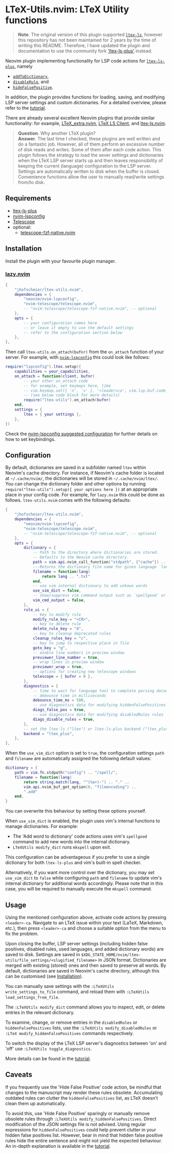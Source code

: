 # LTeX-Utils.nvim: LTeX Utility functions

> **Note**. The original version of this plugin supported [`ltex-ls`](https://github.com/valentjn/ltex-ls), however this repository has not been maintained for 2 years by the time of writing this README.
>Therefore, I have updated the plugin and documentation to use the community fork ['ltex-ls-plus'](https://github.com/ltex-plus/ltex-ls-plus) instead.

Neovim plugin implementing functionality for LSP code actions for [`ltex-ls-plus`](https://github.com/ltex-plus/ltex-ls-plus), namely
* [`addToDictionary`](https://ltex-plus.github.io/ltex-plus/ltex-ls-plus/server-usage.html#_ltexaddtodictionary-client),
* [`disableRule`](https://ltex-plus.github.io/ltex-plus/ltex-ls-plus/server-usage.html#_ltexdisablerules-client), and
* [`hideFalsePositive`](https://ltex-plus.github.io/ltex-plus/ltex-ls-plus/server-usage.html#_ltexhidefalsepositives-client).

In addition, the plugin provides functions for loading, saving, and modifying LSP server settings and custom dictionaries.
For a detailed overview, please refer to the [tutorial](TUTORIAL.md).

There are already several excellent Neovim plugins that provide similar functionality: for example, [LTeX\_extra.nvim](https://github.com/barreiroleo/ltex_extra.nvim), [LTeX LS Client](https://github.com/icewind/ltex-client.nvim), and [ltex-ls.nvim](https://github.com/vigoux/ltex-ls.nvim).

> **Question**. Why another LTeX plugin?<br> 
>**Answer**. The last time I checked, these plugins are well written and do a fantastic job.
>However, all of them perform an excessive number of disk reads and writes.
>Some of them after each code action.
>This plugin follows the strategy to load the sever settings and dictionaries when the LTeX LSP server starts up and then leaves responsibility of keeping the current (language) configuration to the LSP server. 
>Settings are automatically written to disk when the buffer is closed.
>Convenience functions allow the user to manually read/write settings from/to disk.

## Requirements

- [ltex-ls-plus](https://github.com/ltex-plus/ltex-ls-plus)
- [nvim-lspconfig](https://github.com/neovim/nvim-lspconfig)
- [Telescope](https://github.com/nvim-telescope/telescope.nvim)
- optional:
  - [telescope-fzf-native.nvim](https://github.com/nvim-telescope/telescope-fzf-native.nvim)

## Installation
Install the plugin with your favourite plugin manager.

### [lazy.nvim](https://github.com/folke/lazy.nvim)

```lua
{
    "jhofscheier/ltex-utils.nvim",
    dependencies = {
        "neovim/nvim-lspconfig",
        "nvim-telescope/telescope.nvim",
        -- "nvim-telescope/telescope-fzf-native.nvim", -- optional
    },
    opts = {
        -- your configuration comes here
        -- or leave it empty to use the default settings
        -- refer to the configuration section below
    },
},
```
Then call `ltex-utils.on_attach(bufnr)` from the `on_attach` function of your server.
For example, with [`nvim-lspconfig`](https://github.com/neovim/nvim-lspconfig) this could look like follows:
```lua
require("lspconfig").ltex.setup({
    capabilities = your_capabilities,
    on_attach = function(client, bufnr)
        -- your other on_attach code
        -- for example, set keymaps here, like
        -- vim.keymap.set({ 'n', 'v' }, '<leader>ca', vim.lsp.buf.code_action, opts)
        -- (see below code block for more details)
        require("ltex-utils").on_attach(bufnr)
    end,
    settings = {
        ltex = { your settings },
    },
})
```
Check the [nvim-lspconfig suggested configuration](https://github.com/neovim/nvim-lspconfig#suggested-configuration) for further details on how to set keybindings.

## Configuration

By default, dictionaries are saved in a subfolder named `ltex` within Neovim's cache directory.
For instance, if Neovim's cache folder is located at `~/.cache/nvim/`, the dictionaries will be stored in `~/.cache/nvim/ltex/`.
You can change the dictionary folder and other options by running `require("ltex-utils").setup({ your options here })` at an appropriate place in your config code.
For example, for `lazy.nvim` this could be done as follows.
`ltex-utils.nvim` comes with the following defaults:
```lua
{
    "jhofscheier/ltex-utils.nvim",
    dependencies = {
        "neovim/nvim-lspconfig",
        "nvim-telescope/telescope.nvim",
        -- "nvim-telescope/telescope-fzf-native.nvim", -- optional
    },
    opts = {
        dictionary = {
            -- Path to the directory where dictionaries are stored.
            -- Defaults to the Neovim cache directory.
            path = vim.api.nvim_call_function("stdpath", {"cache"}) .. "/ltex/",
            ---Returns the dictionary file name for given language `lang`
            filename = function(lang)
                return lang .. ".txt"
            end,
            -- use vim internal dictionary to add unkown words
            use_vim_dict = false,
            -- show/suppress vim command output such as `spellgood` or `mkspell`
            vim_cmd_output = false,
        },
        rule_ui = {
            -- key to modify rule
            modify_rule_key = "<CR>",
            -- key to delete rule
            delete_rule_key = "d",
            -- key to cleanup deprecated rules
            cleanup_rules_key = "c",
            -- key to jump to respective place in file
            goto_key = "g",
            -- enable line numbers in preview window
            previewer_line_number = true,
            -- wrap lines in preview window
            previewer_wrap = true,
            -- options for creating new telescope windows
            telescope = { bufnr = 0 },
        },
        diagnostics = {
            -- time to wait for language tool to complete parsing document
            -- debounce time in milliseconds
            debounce_time_ms = 500,
            -- use diagnostics data for modifying hiddenFalsePositives rules
            diags_false_pos = true,
            -- use diagnostics data for modifying disabledRules rules
            diags_disable_rules = true,
        },
        -- set the ltex-ls ("ltex") or ltex-ls-plus backend ("ltex_plus")
        backend = "ltex_plus",
    },
},
```
When the `use_vim_dict` option is set to `true`, the configuration settings `path` and `filename` are automatically assigned the following default values:

```lua
dictionary = {
    path = vim.fn.stdpath("config") .. "/spell/",
    filename = function(lang)
        return string.match(lang, "^(%a+)-") .. "." ..
        vim.api.nvim_buf_get_option(0, "fileencoding") ..
        ".add"
    end,
}
```

You can overwrite this behaviour by setting these options yourself.

When `use_vim_dict` is enabled, the plugin uses vim's internal functions to manage dictionaries.
For example:
* The 'Add word to dictionary' code actions uses vim's `spellgood` command to add new words into the internal dictionary.
* `LTeXUtils modify_dict` runs `mkspell` upon exit.

This configuration can be advantageous if you prefer to use a single dictionary for both `ltex-ls-plus` and vim's built-in spell checker.

Alternatively, if you want more control over the dictionary, you may set `use_vim_dict` to `false` while configuring `path` and `filename` to update vim's internal dictionary for additional words accordingly.
Please note that in this case, you will be required to manually execute the `mkspell` command.

## Usage
Using the mentioned configuration above, activate code actions by pressing `<leader>-ca`.
Navigate to an LTeX issue within your text (LaTeX, Markdown, etc.), then press `<leader>-ca` and choose a suitable option from the menu to fix the problem.

Upon closing the buffer, LSP server settings (including hidden false positives, disabled rules, used languages, and added dictionary words) are saved to disk.
Settings are saved in `$XDG_STATE_HOME/nvim/ltex-utils/file_settings/<slugified_filename>` in JSON format.
Dictionaries are merged with existing (stored) ones and then saved to preserve all words.
By default, dictionaries are saved in Neovim's cache directory, although this can be customised (see [Installation](#installation)).


You can manually save settings with the `:LTeXUtils write_settings_to_file` command, and reload them with `:LTeXUtils load_settings_from_file`.

The `:LTeXUtils modify_dict` command allows you to inspect, edit, or delete entries in the relevant dictionary.

To examine, change, or remove entries in the `disabledRules` or `hiddenFalsePositives` lists, use the `:LTeXUtils modify_disabledRules` or `:LTeX modify_hiddenFalsePositives` commands respectively.

To switch the display of the LTeX LSP server's diagnostics between 'on' and 'off' use `:LTeXUtils toggle_diagnostics`.

More details can be found in the [tutorial](TUTORIAL.md).

## Caveats

If you frequently use the 'Hide False Positive' code action, be mindful that changes to the manuscript may render these rules obsolete.
Accumulating outdated rules can clutter the `hiddenFalsePositives` list, as LTeX doesn't clean them up automatically.


To avoid this, use 'Hide False Positive' sparingly or manually remove obsolete rules through `:LTeXUtils modify_hiddenFalsePositives`.
Direct modification of the JSON settings file is not advised.
Using regular expressions for `hiddenFalsePositives` could help prevent clutter in your hidden false positives list.
However, bear in mind that hidden false positive rules hide the entire sentence and might not yield the expected behaviour.
An in-depth explanation is available in the [tutorial](TUTORIAL.md).

